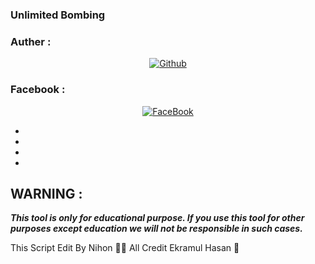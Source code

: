 ### Unlimited Bombing
### Auther :
<p align="center">
<a href="https://github.com/mao2116"><img title="Github" src="https://img.shields.io/badge/mao2116-grey?style=for-the-badge&logo=github"></a> </p>

### Facebook :
<p align="center"> 
<a href="https://www.facebook.com/nihon2007"><img title="FaceBook" src="https://img.shields.io/badge/FB-NiHo N ID-lightgrey?style=for-the-badge&logo=facebook"></a>
</p>



* 



* 






* 



* 


## WARNING : 
***This tool is only for educational purpose. If you use this tool for other purposes except education we will not be responsible in such cases.***

This Script Edit By Nihon 🥀🙂 All Credit Ekramul Hasan 💯

